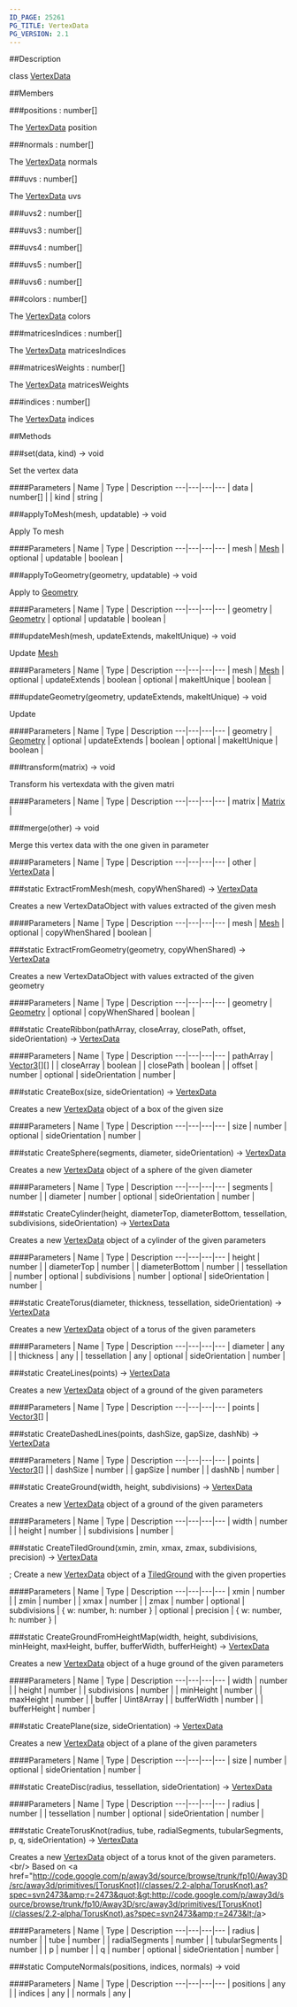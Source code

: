 ```yaml
---
ID_PAGE: 25261
PG_TITLE: VertexData
PG_VERSION: 2.1
---
```

##Description

class [VertexData](/classes/2.2-alpha/VertexData)



##Members

###positions : number[]

The [VertexData](/classes/2.2-alpha/VertexData) position

###normals : number[]

The [VertexData](/classes/2.2-alpha/VertexData) normals

###uvs : number[]

The [VertexData](/classes/2.2-alpha/VertexData) uvs

###uvs2 : number[]



###uvs3 : number[]



###uvs4 : number[]



###uvs5 : number[]



###uvs6 : number[]



###colors : number[]

The [VertexData](/classes/2.2-alpha/VertexData) colors

###matricesIndices : number[]

The [VertexData](/classes/2.2-alpha/VertexData) matricesIndices

###matricesWeights : number[]

The [VertexData](/classes/2.2-alpha/VertexData) matricesWeights

###indices : number[]

The [VertexData](/classes/2.2-alpha/VertexData) indices

##Methods

###set(data, kind) &rarr; void

Set the vertex data

####Parameters
 | Name | Type | Description
---|---|---|---
 | data | number[] | 
 | kind | string | 

###applyToMesh(mesh, updatable) &rarr; void

Apply To mesh

####Parameters
 | Name | Type | Description
---|---|---|---
 | mesh | [Mesh](/classes/2.2-alpha/Mesh) | 
optional | updatable | boolean | 

###applyToGeometry(geometry, updatable) &rarr; void

Apply to [Geometry](/classes/2.2-alpha/Geometry)

####Parameters
 | Name | Type | Description
---|---|---|---
 | geometry | [Geometry](/classes/2.2-alpha/Geometry) | 
optional | updatable | boolean | 

###updateMesh(mesh, updateExtends, makeItUnique) &rarr; void

Update [Mesh](/classes/2.2-alpha/Mesh)

####Parameters
 | Name | Type | Description
---|---|---|---
 | mesh | [Mesh](/classes/2.2-alpha/Mesh) | 
optional | updateExtends | boolean | 
optional | makeItUnique | boolean | 

###updateGeometry(geometry, updateExtends, makeItUnique) &rarr; void

Update

####Parameters
 | Name | Type | Description
---|---|---|---
 | geometry | [Geometry](/classes/2.2-alpha/Geometry) | 
optional | updateExtends | boolean | 
optional | makeItUnique | boolean | 

###transform(matrix) &rarr; void

Transform his vertexdata with the given matri

####Parameters
 | Name | Type | Description
---|---|---|---
 | matrix | [Matrix](/classes/2.2-alpha/Matrix) | 

###merge(other) &rarr; void

Merge this vertex data with the one given in parameter

####Parameters
 | Name | Type | Description
---|---|---|---
 | other | [VertexData](/classes/2.2-alpha/VertexData) | 

###static ExtractFromMesh(mesh, copyWhenShared) &rarr; [VertexData](/classes/2.2-alpha/VertexData)

Creates a new VertexDataObject with values extracted of the given mesh

####Parameters
 | Name | Type | Description
---|---|---|---
 | mesh | [Mesh](/classes/2.2-alpha/Mesh) | 
optional | copyWhenShared | boolean | 

###static ExtractFromGeometry(geometry, copyWhenShared) &rarr; [VertexData](/classes/2.2-alpha/VertexData)

Creates a new VertexDataObject with values extracted of the given geometry

####Parameters
 | Name | Type | Description
---|---|---|---
 | geometry | [Geometry](/classes/2.2-alpha/Geometry) | 
optional | copyWhenShared | boolean | 

###static CreateRibbon(pathArray, closeArray, closePath, offset, sideOrientation) &rarr; [VertexData](/classes/2.2-alpha/VertexData)



####Parameters
 | Name | Type | Description
---|---|---|---
 | pathArray | [Vector3](/classes/2.2-alpha/Vector3)[][] | 
 | closeArray | boolean | 
 | closePath | boolean | 
 | offset | number | 
optional | sideOrientation | number | 

###static CreateBox(size, sideOrientation) &rarr; [VertexData](/classes/2.2-alpha/VertexData)

Creates a new [VertexData](/classes/2.2-alpha/VertexData) object of a box of the given size

####Parameters
 | Name | Type | Description
---|---|---|---
 | size | number | 
optional | sideOrientation | number | 

###static CreateSphere(segments, diameter, sideOrientation) &rarr; [VertexData](/classes/2.2-alpha/VertexData)

Creates a new [VertexData](/classes/2.2-alpha/VertexData) object of a sphere of the given diameter

####Parameters
 | Name | Type | Description
---|---|---|---
 | segments | number | 
 | diameter | number | 
optional | sideOrientation | number | 

###static CreateCylinder(height, diameterTop, diameterBottom, tessellation, subdivisions, sideOrientation) &rarr; [VertexData](/classes/2.2-alpha/VertexData)

Creates a new [VertexData](/classes/2.2-alpha/VertexData) object of a cylinder of the given parameters

####Parameters
 | Name | Type | Description
---|---|---|---
 | height | number | 
 | diameterTop | number | 
 | diameterBottom | number | 
 | tessellation | number | 
optional | subdivisions | number | 
optional | sideOrientation | number | 

###static CreateTorus(diameter, thickness, tessellation, sideOrientation) &rarr; [VertexData](/classes/2.2-alpha/VertexData)

Creates a new [VertexData](/classes/2.2-alpha/VertexData) object of a torus of the given parameters

####Parameters
 | Name | Type | Description
---|---|---|---
 | diameter | any | 
 | thickness | any | 
 | tessellation | any | 
optional | sideOrientation | number | 

###static CreateLines(points) &rarr; [VertexData](/classes/2.2-alpha/VertexData)

Creates a new [VertexData](/classes/2.2-alpha/VertexData) object of a ground of the given parameters

####Parameters
 | Name | Type | Description
---|---|---|---
 | points | [Vector3](/classes/2.2-alpha/Vector3)[] | 

###static CreateDashedLines(points, dashSize, gapSize, dashNb) &rarr; [VertexData](/classes/2.2-alpha/VertexData)



####Parameters
 | Name | Type | Description
---|---|---|---
 | points | [Vector3](/classes/2.2-alpha/Vector3)[] | 
 | dashSize | number | 
 | gapSize | number | 
 | dashNb | number | 

###static CreateGround(width, height, subdivisions) &rarr; [VertexData](/classes/2.2-alpha/VertexData)

Creates a new [VertexData](/classes/2.2-alpha/VertexData) object of a ground of the given parameters

####Parameters
 | Name | Type | Description
---|---|---|---
 | width | number | 
 | height | number | 
 | subdivisions | number | 

###static CreateTiledGround(xmin, zmin, xmax, zmax, subdivisions, precision) &rarr; [VertexData](/classes/2.2-alpha/VertexData)

; 
Create a new [VertexData](/classes/2.2-alpha/VertexData) object of a [TiledGround](/classes/2.2-alpha/TiledGround) with the given properties

####Parameters
 | Name | Type | Description
---|---|---|---
 | xmin | number | 
 | zmin | number | 
 | xmax | number | 
 | zmax | number | 
optional | subdivisions | { w: number,  h: number } | 
optional | precision | { w: number,  h: number } | 

###static CreateGroundFromHeightMap(width, height, subdivisions, minHeight, maxHeight, buffer, bufferWidth, bufferHeight) &rarr; [VertexData](/classes/2.2-alpha/VertexData)

Creates a new [VertexData](/classes/2.2-alpha/VertexData) object of a huge ground of the given parameters

####Parameters
 | Name | Type | Description
---|---|---|---
 | width | number | 
 | height | number | 
 | subdivisions | number | 
 | minHeight | number | 
 | maxHeight | number | 
 | buffer | Uint8Array | 
 | bufferWidth | number | 
 | bufferHeight | number | 

###static CreatePlane(size, sideOrientation) &rarr; [VertexData](/classes/2.2-alpha/VertexData)

Creates a new [VertexData](/classes/2.2-alpha/VertexData) object of a plane of the given parameters

####Parameters
 | Name | Type | Description
---|---|---|---
 | size | number | 
optional | sideOrientation | number | 

###static CreateDisc(radius, tessellation, sideOrientation) &rarr; [VertexData](/classes/2.2-alpha/VertexData)



####Parameters
 | Name | Type | Description
---|---|---|---
 | radius | number | 
 | tessellation | number | 
optional | sideOrientation | number | 

###static CreateTorusKnot(radius, tube, radialSegments, tubularSegments, p, q, sideOrientation) &rarr; [VertexData](/classes/2.2-alpha/VertexData)

Creates a new [VertexData](/classes/2.2-alpha/VertexData) object of a torus knot of the given parameters. &lt;br/&gt;
Based on &lt;a href=&quot;http://code.google.com/p/away3d/source/browse/trunk/fp10/Away3D/src/away3d/primitives/[TorusKnot](/classes/2.2-alpha/TorusKnot).as?spec=svn2473&amp;r=2473&quot;&gt;http://code.google.com/p/away3d/source/browse/trunk/fp10/Away3D/src/away3d/primitives/[TorusKnot](/classes/2.2-alpha/TorusKnot).as?spec=svn2473&amp;r=2473&lt;/a&gt;

####Parameters
 | Name | Type | Description
---|---|---|---
 | radius | number | 
 | tube | number | 
 | radialSegments | number | 
 | tubularSegments | number | 
 | p | number | 
 | q | number | 
optional | sideOrientation | number | 

###static ComputeNormals(positions, indices, normals) &rarr; void



####Parameters
 | Name | Type | Description
---|---|---|---
 | positions | any | 
 | indices | any | 
 | normals | any | 

